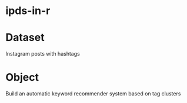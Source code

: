 # ipds-in-r

# Dataset 
Instagram posts with hashtags

# Object
Build an automatic keyword recommender system based on tag clusters
